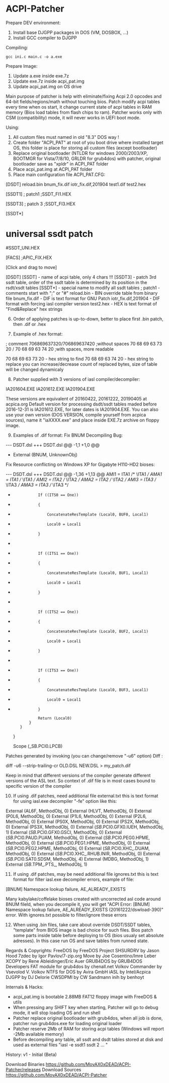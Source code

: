 # ACPI-Patcher

Prepare DEV environment:
1) Install base DJGPP packages in DOS (VM, DOSBOX, ...)
2) Install GCC compiler to DJGPP

Compiling:

    gcc ini.c main.c -o a.exe

Prepare Image:
1) Update a.exe inside exe.7z
2) Update exe.7z inside acpi_pat.img
3) Update acpi_pat.img on OS drive



Main purpose of patcher is help with eliminate/fixing Acpi 2.0 opcodes and 64-bit fields/regions/math without touching bios. Patch modify acpi tables every time when os start, it change current state of acpi tables in RAM memory (Bios load tables from flash chips to ram). Patcher works only with CSM (compatibility) mode, it will never works in UEFI boot mode.
 
Using:
1) All custom files must named in old "8.3" DOS way !
2) Create folder "ACPI_PAT" at root of you boot drive where installed target OS, this folder is place for storing all custom files (except bootloader)
3) Replace original bootloader (NTLDR for windows 2000/2003/XP, BOOTMGR for Vista/7/8/10, GRLDR for grub4dos) with patcher, original bootloader save as "xpldr" in ACPI_PAT folder
4) Place acpi_pat.img at ACPI_PAT folder
5) Place main configuration file ACPI_PAT.CFG:

[DSDT]
reload.bin
bnum_fix.dif
iotr_fix.dif,201904
test1.dif
test2.hex

[SSDT1]
; patch1
;SSDT_FI1.HEX

[SSDT3]
; patch 3
;SSDT_FI3.HEX

[SSDT*]
# universal ssdt patch
#SSDT_UNI.HEX

[FACS]
;APIC_FIX.HEX

[Click and drag to move]

[DSDT]  [SSDT]       - name of acpi table, only 4 chars !!!
[SSDT3]                    - patch 3rd ssdt table,  order of the ssdt table is determined by its position in the rsdt/xsdt tables
[SSDT*]                    - special name to modify all ssdt tables
; patch1                   - comments start with ";" or "#"
reload.bin                - BIN override table from binary file
bnum_fix.dif             - DIF is text format for GNU Patch
iotr_fix.dif,201904   - DIF format with forcing iasl compiler version
test2.hex                 - HEX is text format of "Find&Replace" hex strings


 
6) Order of applying patches is up-to-down, better to place first .bin patch, then .dif or .hex
 
7) Example of .hex format:

; comment
706869637320/706869637420             ;without spaces
70 68 69 63 73 20 / 70 68 69 63 74 20 ;with spaces, more readable

70 68 69 63 73 20 - hex string to find
70 68 69 63 74 20 - hex string to replace
you can increase/decrease count of replaced bytes, size of table will be changed dynamicaly
 
8) Patcher supplied with 3 versions of iasl compiler/decompiler:

IA201604.EXE
IA201612.EXE
IA201904.EXE

These versions are equivalent of 20160422, 20161222, 20190405 at acpica.org
Default version for processing dsdt/ssdt tables maded before 2016-12-31 is IA201612.EXE, for later dates is IA201904.EXE.
You can also use your own version (DOS VERSION, compile yourself from acpica sources), name it "iaXXXX.exe" and place inside EXE.7z archive on floppy image.
 
9) Examples of .dif format:
Fix BNUM Decompiling Bug:

--- DSDT.dsl
+++ DSDT.dsl
@@ -1,1 +1,0 @@
-    External (BNUM, UnknownObj)

Fix Resource conflicting on Windows XP for Gigabyte H110-HD2 bioses:

--- DSDT.dsl
+++ DSDT.dsl
@@ -1,36 +1,13 @@
                 AMI1 = ITA1 /* \ITA1 */
                 AMA1 = ITA1 /* \ITA1 */
                 AMI2 = ITA2 /* \ITA2 */
                 AMA2 = ITA2 /* \ITA2 */
                 AMI3 = ITA3 /* \ITA3 */
                 AMA3 = ITA3 /* \ITA3 */
-                If ((ITS0 == One))
-                {
-                    ConcatenateResTemplate (Local0, BUF0, Local1)
-                    Local0 = Local1
-                }
-
-                If ((ITS1 == One))
-                {
-                    ConcatenateResTemplate (Local0, BUF1, Local1)
-                    Local0 = Local1
-                }
-
-                If ((ITS2 == One))
-                {
-                    ConcatenateResTemplate (Local0, BUF2, Local1)
-                    Local0 = Local1
-                }
-
-                If ((ITS3 == One))
-                {
-                    ConcatenateResTemplate (Local0, BUF3, Local1)
-                    Local0 = Local1
-                }

                 Return (Local0)
             }
         }
     }
 
     Scope (_SB.PCI0.LPCB)

Patches generated by invoking (you can change/remove "-u6" option) Diff :

diff -u6 --strip-trailing-cr OLD.DSL NEW.DSL > my_patch.dif

Keep in mind that different versions of the compiler generate different versions of the ASL text. So context of  .dif file is in most cases bound to specific version of the compiler

10) If using .dif patches, need additional file external.txt
this is text format for using iasl.exe decompiler "-fe" option like this:

External (AL6F, MethodObj, 0)
External (HLVT, MethodObj, 0)
External (P0L6, MethodObj, 0)
External (P1L6, MethodObj, 0)
External (P2L6, MethodObj, 0)
External (PS0X, MethodObj, 0)
External (PS2X, MethodObj, 0)
External (PS3X, MethodObj, 0)
External (_SB_.PCI0.GFX0.IUEH, MethodObj, 1)
External (_SB_.PCI0.GFX0.GSCI, MethodObj, 0)
External (_SB_.PCI0.PAUD.PUAM, MethodObj, 0)
External (_SB_.PCI0.PEG0.HPME, MethodObj, 0)
External (_SB_.PCI0.PEG1.HPME, MethodObj, 0)
External (_SB_.PCI0.PEG2.HPME, MethodObj, 0)
External (_SB_.PCI0.XHC_.DUAM, MethodObj, 0)
External (_SB_.PCI0.XHC_.RHUB.INIR, MethodObj, 0)
External (_SB_.PCI0.SAT0.SDSM, MethodObj, 4)
External (MDBG, MethodObj, 1)
External (_SB_.TPM_.PTS_, MethodObj, 1)


11) If using .dif patches, may be need additional file ignores.txt
this is text format for filter iasl.exe decompiler errors, example of file:

[BNUM] Namespace lookup failure, AE_ALREADY_EXISTS

Many kabylake/coffelake bioses created with uncorrected asl code around BNUM fileld, when you decompile it, you will get "ACPI Error: [BNUM] Namespace lookup failure, AE_ALREADY_EXISTS (20161222/dswload-390)" error. With ignores.txt possible to filter/ignore these errors
 
12) When using .bin files,  take care about override DSDT/SSDT tables, "template" from BIOS image is bad choice for such files. Bios patch some parts inside table before deploying to OS (bios usualy set absolute adresses). In this case run OS and save tables from runned state.

Regards & Copyrights:
FreeDOS by FreeDOS Project
SHSURDRV by Jason Hood
7zdec by Igor Pavlov/7-zip.org
Move by Joe Cosentino/Imre Leber
XCOPY by Rene Ableidinger/Eric Auer
GRUB4DOS by GRUB4DOS Developers
FAT module for grub4dos by chenall.net
Volkov Commander by Vsevolod V. Volkov
NTFS for DOS by Avira GmbH
iASL by Intel/Acpica
DJGPP  by DJ Delorie
CWSDPMI by CW Sandmann
inih by benhoyt

Internals & Hacks:
- acpi_pat.img is bootable 2.88MB FAT12 floppy image with FreeDOS & utils
- When pressing any SHIFT key when starting, Patcher will go to debug mode, it will stop loading OS and run shell
- Patcher replace original bootloader with grub4dos, when all job is done, patcher run grub4dos.exe for loading original loader
- Patcher reserve 2Mb of RAM for storing acpi tables (Windows will report -2Mb available memory)
- Before decompiling any table, all ssdt and dsdt tables stored at disk and used as external files "iasl -e ssdt1 ssdt 2 ... "
 
History:
v1 - Initial (Beta)

Download Binaries
https://github.com/MovAX0xDEAD/ACPI-Patcher/releases
Download Sources
https://github.com/MovAX0xDEAD/ACPI-Patcher

